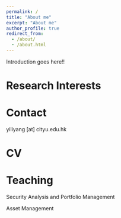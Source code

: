 ```yaml
---
permalink: /
title: "About me"
excerpt: "About me"
author_profile: true
redirect_from: 
  - /about/
  - /about.html
---
```


Introduction goes here!!



Research Interests
======


Contact
======
yiliyang [at] cityu.edu.hk

CV
======

Teaching
======
Security Analysis and Portfolio Management

 Asset Management
